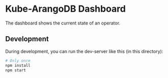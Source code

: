 # Kube-ArangoDB Dashboard

The dashboard shows the current state of an operator.

## Development

During development, you can run the dev-server like this (in this directory):

```bash
# Only once
npm install
npm start
```
